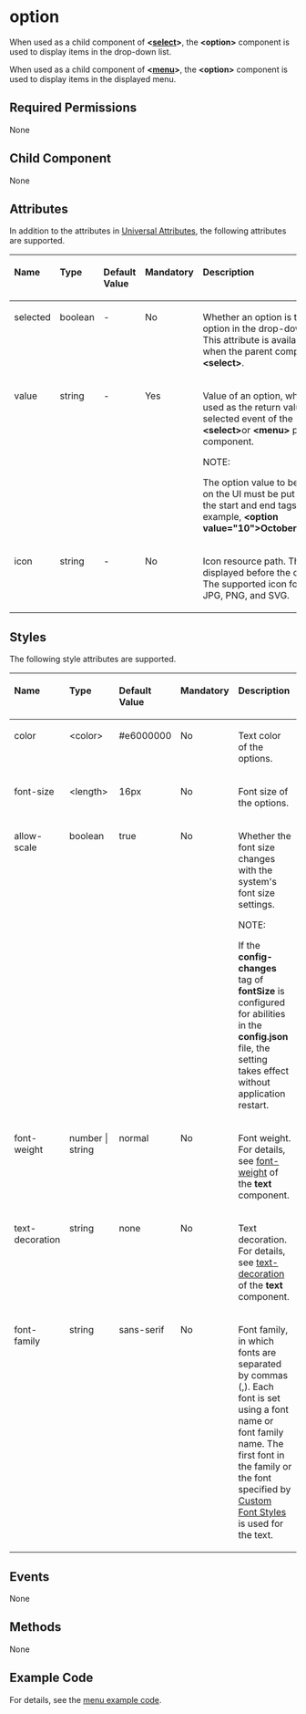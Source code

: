 # option<a name="EN-US_TOPIC_0000001127125028"></a>

When used as a child component of  **<[select](js-components-basic-select.md)\>**, the  **<option\>**  component is used to display items in the drop-down list.

When used as a child component of  **<[menu](js-components-basic-menu.md)\>**, the  **<option\>**  component is used to display items in the displayed menu.

## Required Permissions<a name="section11257113618419"></a>

None

## Child Component<a name="section9288143101012"></a>

None

## Attributes<a name="section2907183951110"></a>

In addition to the attributes in  [Universal Attributes](js-components-common-attributes.md), the following attributes are supported.

<a name="table20633101642315"></a>
<table><thead align="left"><tr id="row663331618238"><th class="cellrowborder" valign="top" width="23.119999999999997%" id="mcps1.1.6.1.1"><p id="aa872998ac2d84843a3c5161889afffef"><a name="aa872998ac2d84843a3c5161889afffef"></a><a name="aa872998ac2d84843a3c5161889afffef"></a>Name</p>
</th>
<th class="cellrowborder" valign="top" width="23.119999999999997%" id="mcps1.1.6.1.2"><p id="ab2111648ee0e4f6d881be8954e7acaab"><a name="ab2111648ee0e4f6d881be8954e7acaab"></a><a name="ab2111648ee0e4f6d881be8954e7acaab"></a>Type</p>
</th>
<th class="cellrowborder" valign="top" width="10.48%" id="mcps1.1.6.1.3"><p id="ab377d1c90900478ea4ecab51e9a058af"><a name="ab377d1c90900478ea4ecab51e9a058af"></a><a name="ab377d1c90900478ea4ecab51e9a058af"></a>Default Value</p>
</th>
<th class="cellrowborder" valign="top" width="7.5200000000000005%" id="mcps1.1.6.1.4"><p id="p824610360217"><a name="p824610360217"></a><a name="p824610360217"></a>Mandatory</p>
</th>
<th class="cellrowborder" valign="top" width="35.76%" id="mcps1.1.6.1.5"><p id="a1d574a0044ed42ec8a2603bc82734232"><a name="a1d574a0044ed42ec8a2603bc82734232"></a><a name="a1d574a0044ed42ec8a2603bc82734232"></a>Description</p>
</th>
</tr>
</thead>
<tbody><tr id="row1518719174474"><td class="cellrowborder" valign="top" width="23.119999999999997%" headers="mcps1.1.6.1.1 "><p id="a883fd418b15f44aab62cb432b06673c4"><a name="a883fd418b15f44aab62cb432b06673c4"></a><a name="a883fd418b15f44aab62cb432b06673c4"></a>selected</p>
</td>
<td class="cellrowborder" valign="top" width="23.119999999999997%" headers="mcps1.1.6.1.2 "><p id="afc56b8abb2534994b62d433a905471c7"><a name="afc56b8abb2534994b62d433a905471c7"></a><a name="afc56b8abb2534994b62d433a905471c7"></a>boolean</p>
</td>
<td class="cellrowborder" valign="top" width="10.48%" headers="mcps1.1.6.1.3 "><p id="ae97849073e88424bbe1d389b984956f1"><a name="ae97849073e88424bbe1d389b984956f1"></a><a name="ae97849073e88424bbe1d389b984956f1"></a>-</p>
</td>
<td class="cellrowborder" valign="top" width="7.5200000000000005%" headers="mcps1.1.6.1.4 "><p id="a91102d93137e4b189678fa366af8fbcf"><a name="a91102d93137e4b189678fa366af8fbcf"></a><a name="a91102d93137e4b189678fa366af8fbcf"></a>No</p>
</td>
<td class="cellrowborder" valign="top" width="35.76%" headers="mcps1.1.6.1.5 "><p id="a17bb7bb8f011471f9527ca6bfb6ab15d"><a name="a17bb7bb8f011471f9527ca6bfb6ab15d"></a><a name="a17bb7bb8f011471f9527ca6bfb6ab15d"></a>Whether an option is the default option in the drop-down list. This attribute is available only when the parent component is <strong id="b114851051123511"><a name="b114851051123511"></a><a name="b114851051123511"></a>&lt;select&gt;</strong>.</p>
</td>
</tr>
<tr id="row685281464718"><td class="cellrowborder" valign="top" width="23.119999999999997%" headers="mcps1.1.6.1.1 "><p id="a7d9da77d616d46eea405d2773043efa4"><a name="a7d9da77d616d46eea405d2773043efa4"></a><a name="a7d9da77d616d46eea405d2773043efa4"></a>value</p>
</td>
<td class="cellrowborder" valign="top" width="23.119999999999997%" headers="mcps1.1.6.1.2 "><p id="a160704c9307f481db3132fdc9699124e"><a name="a160704c9307f481db3132fdc9699124e"></a><a name="a160704c9307f481db3132fdc9699124e"></a>string</p>
</td>
<td class="cellrowborder" valign="top" width="10.48%" headers="mcps1.1.6.1.3 "><p id="a9cad6471925043e7aa7d55c4b1fae551"><a name="a9cad6471925043e7aa7d55c4b1fae551"></a><a name="a9cad6471925043e7aa7d55c4b1fae551"></a>-</p>
</td>
<td class="cellrowborder" valign="top" width="7.5200000000000005%" headers="mcps1.1.6.1.4 "><p id="ad0233f7d2ac4447facb335d36c8acfc5"><a name="ad0233f7d2ac4447facb335d36c8acfc5"></a><a name="ad0233f7d2ac4447facb335d36c8acfc5"></a>Yes</p>
</td>
<td class="cellrowborder" valign="top" width="35.76%" headers="mcps1.1.6.1.5 "><p id="p1145911181476"><a name="p1145911181476"></a><a name="p1145911181476"></a>Value of an option, which is used as the return value of the selected event of the <strong id="b984993812421"><a name="b984993812421"></a><a name="b984993812421"></a>&lt;select&gt;</strong>or <strong id="b136061622193920"><a name="b136061622193920"></a><a name="b136061622193920"></a>&lt;menu&gt;</strong> parent component.</p>
<div class="note" id="note174591818114715"><a name="note174591818114715"></a><a name="note174591818114715"></a><span class="notetitle"> NOTE: </span><div class="notebody"><p id="p9459218134716"><a name="p9459218134716"></a><a name="p9459218134716"></a>The option value to be displayed on the UI must be put between the start and end tags, for example, <strong id="b1333453312333"><a name="b1333453312333"></a><a name="b1333453312333"></a>&lt;option value="10"&gt;October&lt;/option&gt;</strong>.</p>
</div></div>
</td>
</tr>
<tr id="row1221312129475"><td class="cellrowborder" valign="top" width="23.119999999999997%" headers="mcps1.1.6.1.1 "><p id="p124597184479"><a name="p124597184479"></a><a name="p124597184479"></a>icon</p>
</td>
<td class="cellrowborder" valign="top" width="23.119999999999997%" headers="mcps1.1.6.1.2 "><p id="p445961814719"><a name="p445961814719"></a><a name="p445961814719"></a>string</p>
</td>
<td class="cellrowborder" valign="top" width="10.48%" headers="mcps1.1.6.1.3 "><p id="p345971813473"><a name="p345971813473"></a><a name="p345971813473"></a>-</p>
</td>
<td class="cellrowborder" valign="top" width="7.5200000000000005%" headers="mcps1.1.6.1.4 "><p id="p1745919188470"><a name="p1745919188470"></a><a name="p1745919188470"></a>No</p>
</td>
<td class="cellrowborder" valign="top" width="35.76%" headers="mcps1.1.6.1.5 "><p id="p164596188472"><a name="p164596188472"></a><a name="p164596188472"></a>Icon resource path. This icon is displayed before the option text. The supported icon formats are JPG, PNG, and SVG.</p>
</td>
</tr>
</tbody>
</table>

## Styles<a name="section5775351116"></a>

The following style attributes are supported.

<a name="t2420cc4f2a7a48afbeb83cb4e0d3c481"></a>
<table><thead align="left"><tr id="r0684f76f60eb45279db68f515f4bf61c"><th class="cellrowborder" valign="top" width="18.81188118811881%" id="mcps1.1.6.1.1"><p id="a483bf3731e274a69a3318680ab8d294d"><a name="a483bf3731e274a69a3318680ab8d294d"></a><a name="a483bf3731e274a69a3318680ab8d294d"></a>Name</p>
</th>
<th class="cellrowborder" valign="top" width="24.752475247524753%" id="mcps1.1.6.1.2"><p id="a668752fdd289488894b824c67145a35a"><a name="a668752fdd289488894b824c67145a35a"></a><a name="a668752fdd289488894b824c67145a35a"></a>Type</p>
</th>
<th class="cellrowborder" valign="top" width="15.841584158415841%" id="mcps1.1.6.1.3"><p id="af7492efe635a4c36ae86a2ddea34b1bd"><a name="af7492efe635a4c36ae86a2ddea34b1bd"></a><a name="af7492efe635a4c36ae86a2ddea34b1bd"></a>Default Value</p>
</th>
<th class="cellrowborder" valign="top" width="9.900990099009901%" id="mcps1.1.6.1.4"><p id="a003e28cad63a485b9eebb109f46c7309"><a name="a003e28cad63a485b9eebb109f46c7309"></a><a name="a003e28cad63a485b9eebb109f46c7309"></a>Mandatory</p>
</th>
<th class="cellrowborder" valign="top" width="30.693069306930692%" id="mcps1.1.6.1.5"><p id="a8f798a93681e4bd2a9965529fb6bc20f"><a name="a8f798a93681e4bd2a9965529fb6bc20f"></a><a name="a8f798a93681e4bd2a9965529fb6bc20f"></a>Description</p>
</th>
</tr>
</thead>
<tbody><tr id="rabeceb58645f41759ef590abd1094c11"><td class="cellrowborder" valign="top" width="18.81188118811881%" headers="mcps1.1.6.1.1 "><p id="a61b4d670b9de4435ba57801f6f7a937e"><a name="a61b4d670b9de4435ba57801f6f7a937e"></a><a name="a61b4d670b9de4435ba57801f6f7a937e"></a>color</p>
</td>
<td class="cellrowborder" valign="top" width="24.752475247524753%" headers="mcps1.1.6.1.2 "><p id="a9599239e7edf405e9930713ee7191e15"><a name="a9599239e7edf405e9930713ee7191e15"></a><a name="a9599239e7edf405e9930713ee7191e15"></a>&lt;color&gt;</p>
</td>
<td class="cellrowborder" valign="top" width="15.841584158415841%" headers="mcps1.1.6.1.3 "><p id="ad470728c1d9146afb164db59bf59c473"><a name="ad470728c1d9146afb164db59bf59c473"></a><a name="ad470728c1d9146afb164db59bf59c473"></a>#e6000000</p>
</td>
<td class="cellrowborder" valign="top" width="9.900990099009901%" headers="mcps1.1.6.1.4 "><p id="a00dda7f922aa4782b4ed6a92a98d5d1b"><a name="a00dda7f922aa4782b4ed6a92a98d5d1b"></a><a name="a00dda7f922aa4782b4ed6a92a98d5d1b"></a>No</p>
</td>
<td class="cellrowborder" valign="top" width="30.693069306930692%" headers="mcps1.1.6.1.5 "><p id="a64508ed81c5b4b3ca9def0fefae31f36"><a name="a64508ed81c5b4b3ca9def0fefae31f36"></a><a name="a64508ed81c5b4b3ca9def0fefae31f36"></a>Text color of the options.</p>
</td>
</tr>
<tr id="rc7beaf0e35194f4b821333f3aa91aefc"><td class="cellrowborder" valign="top" width="18.81188118811881%" headers="mcps1.1.6.1.1 "><p id="a71b1da3d23d54fd6bfbba190ca91b4da"><a name="a71b1da3d23d54fd6bfbba190ca91b4da"></a><a name="a71b1da3d23d54fd6bfbba190ca91b4da"></a>font-size</p>
</td>
<td class="cellrowborder" valign="top" width="24.752475247524753%" headers="mcps1.1.6.1.2 "><p id="a3c24ccd1f1274cb5ba9496ed322fa6e4"><a name="a3c24ccd1f1274cb5ba9496ed322fa6e4"></a><a name="a3c24ccd1f1274cb5ba9496ed322fa6e4"></a>&lt;length&gt;</p>
</td>
<td class="cellrowborder" valign="top" width="15.841584158415841%" headers="mcps1.1.6.1.3 "><p id="adec9bcad945f4c0da077f460787a55b3"><a name="adec9bcad945f4c0da077f460787a55b3"></a><a name="adec9bcad945f4c0da077f460787a55b3"></a>16px</p>
</td>
<td class="cellrowborder" valign="top" width="9.900990099009901%" headers="mcps1.1.6.1.4 "><p id="a955d1ce0c7824017aa55b4c1a629e63d"><a name="a955d1ce0c7824017aa55b4c1a629e63d"></a><a name="a955d1ce0c7824017aa55b4c1a629e63d"></a>No</p>
</td>
<td class="cellrowborder" valign="top" width="30.693069306930692%" headers="mcps1.1.6.1.5 "><p id="a0d0c0048474b4540bc4bc2dd11775ac6"><a name="a0d0c0048474b4540bc4bc2dd11775ac6"></a><a name="a0d0c0048474b4540bc4bc2dd11775ac6"></a>Font size of the options.</p>
</td>
</tr>
<tr id="row810552892"><td class="cellrowborder" valign="top" width="18.81188118811881%" headers="mcps1.1.6.1.1 "><p id="p523512225579"><a name="p523512225579"></a><a name="p523512225579"></a>allow-scale</p>
</td>
<td class="cellrowborder" valign="top" width="24.752475247524753%" headers="mcps1.1.6.1.2 "><p id="p923522212570"><a name="p923522212570"></a><a name="p923522212570"></a>boolean</p>
</td>
<td class="cellrowborder" valign="top" width="15.841584158415841%" headers="mcps1.1.6.1.3 "><p id="p11235322145714"><a name="p11235322145714"></a><a name="p11235322145714"></a>true</p>
</td>
<td class="cellrowborder" valign="top" width="9.900990099009901%" headers="mcps1.1.6.1.4 "><p id="p12235112285712"><a name="p12235112285712"></a><a name="p12235112285712"></a>No</p>
</td>
<td class="cellrowborder" valign="top" width="30.693069306930692%" headers="mcps1.1.6.1.5 "><p id="p1023513229570"><a name="p1023513229570"></a><a name="p1023513229570"></a>Whether the font size changes with the system's font size settings.</p>
<div class="note" id="note1467145631615"><a name="note1467145631615"></a><a name="note1467145631615"></a><span class="notetitle"> NOTE: </span><div class="notebody"><p id="p126785616164"><a name="p126785616164"></a><a name="p126785616164"></a>If the <strong id="b524714361237"><a name="b524714361237"></a><a name="b524714361237"></a>config-changes</strong> tag of <strong id="b19256136236"><a name="b19256136236"></a><a name="b19256136236"></a>fontSize</strong> is configured for abilities in the <strong id="b32576360318"><a name="b32576360318"></a><a name="b32576360318"></a>config.json</strong> file, the setting takes effect without application restart.</p>
</div></div>
</td>
</tr>
<tr id="rdf236cf1bf6e427e9f1eda9b51897b65"><td class="cellrowborder" valign="top" width="18.81188118811881%" headers="mcps1.1.6.1.1 "><p id="aaa79d478172148f49b57a9b61bb1c2aa"><a name="aaa79d478172148f49b57a9b61bb1c2aa"></a><a name="aaa79d478172148f49b57a9b61bb1c2aa"></a>font-weight</p>
</td>
<td class="cellrowborder" valign="top" width="24.752475247524753%" headers="mcps1.1.6.1.2 "><p id="aaa011c1dbd094e6f9d00109bcba267c0"><a name="aaa011c1dbd094e6f9d00109bcba267c0"></a><a name="aaa011c1dbd094e6f9d00109bcba267c0"></a>number | string</p>
</td>
<td class="cellrowborder" valign="top" width="15.841584158415841%" headers="mcps1.1.6.1.3 "><p id="a6f998aca924d438b89f36ffbb2c4d32d"><a name="a6f998aca924d438b89f36ffbb2c4d32d"></a><a name="a6f998aca924d438b89f36ffbb2c4d32d"></a>normal</p>
</td>
<td class="cellrowborder" valign="top" width="9.900990099009901%" headers="mcps1.1.6.1.4 "><p id="af2332b705d6447acb25117940e7f3c30"><a name="af2332b705d6447acb25117940e7f3c30"></a><a name="af2332b705d6447acb25117940e7f3c30"></a>No</p>
</td>
<td class="cellrowborder" valign="top" width="30.693069306930692%" headers="mcps1.1.6.1.5 "><p id="aaba88a62d1484a5a884cfc516e68f949"><a name="aaba88a62d1484a5a884cfc516e68f949"></a><a name="aaba88a62d1484a5a884cfc516e68f949"></a>Font weight. For details, see <a href="js-components-basic-text.md#section5775351116">font-weight</a> of the <strong id="b9496182195214"><a name="b9496182195214"></a><a name="b9496182195214"></a>text</strong> component.</p>
</td>
</tr>
<tr id="re1d34ad1822943cebad252df6e510f95"><td class="cellrowborder" valign="top" width="18.81188118811881%" headers="mcps1.1.6.1.1 "><p id="af8be974b93b0494f98525507cef59575"><a name="af8be974b93b0494f98525507cef59575"></a><a name="af8be974b93b0494f98525507cef59575"></a>text-decoration</p>
</td>
<td class="cellrowborder" valign="top" width="24.752475247524753%" headers="mcps1.1.6.1.2 "><p id="a292b2c30ba414fd2b2ad98140f566fb7"><a name="a292b2c30ba414fd2b2ad98140f566fb7"></a><a name="a292b2c30ba414fd2b2ad98140f566fb7"></a>string</p>
</td>
<td class="cellrowborder" valign="top" width="15.841584158415841%" headers="mcps1.1.6.1.3 "><p id="a37a3613403c7436d959537a24cce65aa"><a name="a37a3613403c7436d959537a24cce65aa"></a><a name="a37a3613403c7436d959537a24cce65aa"></a>none</p>
</td>
<td class="cellrowborder" valign="top" width="9.900990099009901%" headers="mcps1.1.6.1.4 "><p id="a6d9989e17ccc41fc98a868e93bcba305"><a name="a6d9989e17ccc41fc98a868e93bcba305"></a><a name="a6d9989e17ccc41fc98a868e93bcba305"></a>No</p>
</td>
<td class="cellrowborder" valign="top" width="30.693069306930692%" headers="mcps1.1.6.1.5 "><p id="aad7a14f50e664992800a990ae4261aa0"><a name="aad7a14f50e664992800a990ae4261aa0"></a><a name="aad7a14f50e664992800a990ae4261aa0"></a>Text decoration. For details, see <a href="js-components-basic-text.md#section5775351116">text-decoration</a> of the <strong id="b1935201619527"><a name="b1935201619527"></a><a name="b1935201619527"></a>text</strong> component.</p>
</td>
</tr>
<tr id="r551b8b3310cd41c6988d4ea426fdbe15"><td class="cellrowborder" valign="top" width="18.81188118811881%" headers="mcps1.1.6.1.1 "><p id="a382bf204a52142229c5fdaafee11b0ac"><a name="a382bf204a52142229c5fdaafee11b0ac"></a><a name="a382bf204a52142229c5fdaafee11b0ac"></a>font-family</p>
</td>
<td class="cellrowborder" valign="top" width="24.752475247524753%" headers="mcps1.1.6.1.2 "><p id="af4c827c5dc8640c7b71cef3ab10a8c8a"><a name="af4c827c5dc8640c7b71cef3ab10a8c8a"></a><a name="af4c827c5dc8640c7b71cef3ab10a8c8a"></a>string</p>
</td>
<td class="cellrowborder" valign="top" width="15.841584158415841%" headers="mcps1.1.6.1.3 "><p id="aae19b2b84b70411ca6ebb975825547fc"><a name="aae19b2b84b70411ca6ebb975825547fc"></a><a name="aae19b2b84b70411ca6ebb975825547fc"></a>sans-serif</p>
</td>
<td class="cellrowborder" valign="top" width="9.900990099009901%" headers="mcps1.1.6.1.4 "><p id="acd71bec57fbc44b5afea10134cdae523"><a name="acd71bec57fbc44b5afea10134cdae523"></a><a name="acd71bec57fbc44b5afea10134cdae523"></a>No</p>
</td>
<td class="cellrowborder" valign="top" width="30.693069306930692%" headers="mcps1.1.6.1.5 "><p id="a0b6365c7b9874a8796099aa02f73cde2"><a name="a0b6365c7b9874a8796099aa02f73cde2"></a><a name="a0b6365c7b9874a8796099aa02f73cde2"></a>Font family, in which fonts are separated by commas (,). Each font is set using a font name or font family name. The first font in the family or the font specified by <a href="js-components-common-customizing-font.md">Custom Font Styles</a> is used for the text.</p>
</td>
</tr>
</tbody>
</table>

## Events<a name="section1013173520328"></a>

None

## Methods<a name="section45101363326"></a>

None

## Example Code<a name="section7566164416325"></a>

For details, see the  [menu example code](js-components-basic-menu.md#section54636714136).

